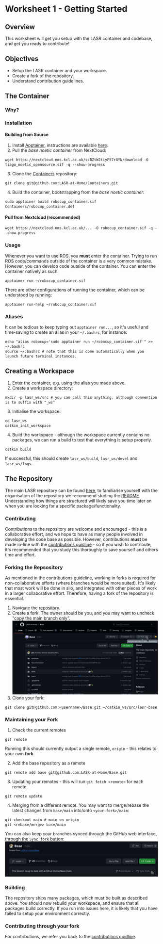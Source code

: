# Worksheet 1 - Getting Started
## Overview
This worksheet will get you setup with the LASR container and codebase, and get you ready to contribute!
## Objectives
- Setup the LASR container and your workspace.
- Create a fork of the repository.
- Understand contribution guidelines.
## The Container

### Why?

### Installation

#### Building from Source
1. Install [Apptainer](https://apptainer.org/), instructions are available [here](https://apptainer.org/docs/admin/main/installation.html).
2. Pull the *base noetic container* from NextCloud:
```
wget https://nextcloud.nms.kcl.ac.uk/s/BZtWJtiyP57r8YN/download -O tiago_noetic_opensource.sif -q --show-progress
```
3. Clone the [Containers](https://github.com/LASR-at-Home/Containers) repository:
```
git clone git@github.com:LASR-at-Home/Containers.git
```
4. Build the container, bootstrapping from the *base noetic container*:
```
sudo apptainer build robocup_container.sif Containers/robocup_container.def
```
#### Pull from Nextcloud (recommended)
```
wget https://nextcloud.nms.kcl.ac.uk/... -O robocup_container.sif -q --show-progress
```
### Usage
Whenever you want to use ROS, you **must** enter the container. Trying to run ROS code/commands outside of the container is a very common mistake. However, you can develop code outside of the container. You can enter the container natively as such:
```
apptainer run ~/robocup_container.sif
```
There are other configurations of running the container, which can be understood by running:
```
apptainer run-help ~/robocup_container.sif
```
### Aliases
It can be tedious to keep typing out `apptainer run...`, so it's useful and time-saving to create an alias in your `~/.bashrc`, for instance:
```
echo "alias robocup='sudo apptainer run ~/robocup_container.sif'" >> ~/.bashrc
source ~/.bashrc # note that this is done automatically when you launch future terminal instances.
```
## Creating a Workspace
1. Enter the container, e.g. using the alias you made above.
2. Create a workspace directory:
```
mkdir -p lasr_ws/src # you can call this anything, although convention is to suffix with "_ws"
```
3. Initialise the workspace:
```
cd lasr_ws
catkin_init_workspace
```
4. Build the workspace - although the workspace currently contains no packages, we can run a build to test that everything is setup properly.
```
catkin build
```
If successful, this should create `lasr_ws/build`, `lasr_ws/devel` and `lasr_ws/logs`.
## The Repository
The main LASR repository can be found [here](https://github.com/LASR-at-Home/Base), to familiarise yourself with the organisation of the repository we recommend studing the [README](https://github.com/LASR-at-Home/Base/blob/main/README.md). Understanding how things are structured will likely save you time later on when you are looking for a specific package/functionality.

### Contributing
Contributions to the repository are welcome and encouraged - this is a collaborative effort, and we hope to have as many people involved in developing the code base as possible. However, contributions **must** be made in-line with the [contributions guidline](https://github.com/LASR-at-Home/Base/blob/main/CONTRIBUTING.md) - so if you wish to contribute, it's recommended that you study this thoroughly to save yourself and others time and effort.

### Forking the Repsository
As mentioned in the contributions guideline, working in forks is required for non-collaborative efforts (where branches would be more suited). It's likely that most work will be done in silo, and integrated with other pieces of work in a larger collaborative effort. Therefore, having a fork of the repository is essential.

1. Navigate the [repository](https://github.com/LASR-at-Home/Base).
2. Create a fork. The owner should be you, and you may want to uncheck "copy the main branch only".
![Fork](fork.png)
3. Clone your fork:
```
git clone git@github.com:<username>/Base.git ~/catkin_ws/src/lasr-base
```
### Maintaining your Fork
1. Check the current remotes
```
git remote
```
Running this should currently output a single remote, `origin` - this relates to your own **fork**.

2. Add the base repository as a remote
```
git remote add base git@github.com:LASR-at-Home/Base.git
```
3. Updating your remotes - this will run `git fetch <remote>` for each remote.
```
git remote update
```
4. Merging from a different remote. You may want to merge/rebase the latest changes from `base/main` into/onto `<your-fork>/main`:
```
git checkout main # main on origin
git <rebase/merge> base/main
```

You can also keep your branches synced through the GitHub web interface, through the `Sync fork` button:
![Sync Fork](sync-fork.png)

### Building
The repository ships many packages, which must be built as described above. You should now rebuild your workspace, and ensure that all packages build correctly. If you run into issues here, it is likely that you have failed to setup your environment correctly.

### Contributing through your fork
For contributions, we refer you back to the [contributions guidline](https://github.com/LASR-at-Home/Base/blob/main/CONTRIBUTING.md).

